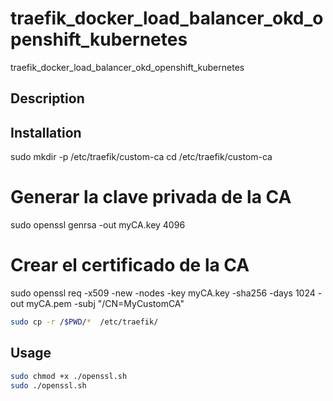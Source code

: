 # traefik_docker_load_balancer_okd_openshift_kubernetes
 
traefik_docker_load_balancer_okd_openshift_kubernetes

## Description





## Installation

sudo mkdir -p /etc/traefik/custom-ca
cd /etc/traefik/custom-ca

# Generar la clave privada de la CA
sudo openssl genrsa -out myCA.key 4096

# Crear el certificado de la CA
sudo openssl req -x509 -new -nodes -key myCA.key -sha256 -days 1024 -out myCA.pem -subj "/CN=MyCustomCA"



```bash
sudo cp -r /$PWD/*  /etc/traefik/
```



## Usage

```bash
sudo chmod +x ./openssl.sh
sudo ./openssl.sh


